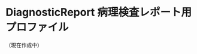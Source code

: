 # DiagnosticReport 病理検査レポート用プロファイル

（現在作成中）

<!--
## 構造定義
(リソース定義全般の概略記載します)

### 想定シナリオ
(想定しているユースケースを記述します)

### スコープ
(対象としているスコープ／対象としないスコープについて記載します)


## リソース定義
{{render:fhirjpigwg/jpdiagnosticreportpathology}}


### 必須要素
(必須要素についての説明を行います）

### Extensions定義
(拡張を行った場合、ここに説明を記載します）


## 利用方法
（Search Parameter中心に記載を行います。）


## 注意事項
(全体に対する注意事項等、その他の部分について記載します。）## 
-->
